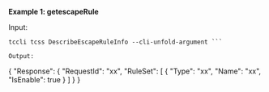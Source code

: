 **Example 1: getescapeRule**



Input: 

```
tccli tcss DescribeEscapeRuleInfo --cli-unfold-argument ```

Output: 
```
{
    "Response": {
        "RequestId": "xx",
        "RuleSet": [
            {
                "Type": "xx",
                "Name": "xx",
                "IsEnable": true
            }
        ]
    }
}
```

